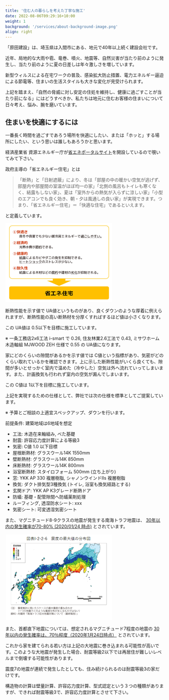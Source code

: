 ```yaml
---
title: '住む人の暮らしを考えた丁寧な施工'
date: 2022-08-06T09:29:16+10:00
weight: 1
background: '/services/about-background-image.png'
align: right
---
```


「原田建設」は、埼玉県は入間市にある、地元で40年以上続く建設会社です。

近年、局地的な大雨や雹、竜巻、噴火、地震等、自然災害が当たり前のように発生し、当たり前のように夏の日差しは年々激しさを増しています。

新型ウィルスによる在宅ワークの普及、感染拡大防止措置、電力エネルギー逼迫による節電等、住まいの生活スタイルも大きな変化が見受けられます。

上記を踏まえ、「自然の脅威に対し安定の住処を維持し、健康に過ごすことが当たり前になる」にはどうすべきか、私たちは地元に住むお客様の住まいについて日々考え、悩み、腕を磨いています。

## 住まいを快適にするには

一番長く時間を過ごすであろう場所を快適にしたい、または「ホッと」する場所にしたい、という思いは誰しもあろうかと思います。

経済産業省 資源エネルギー庁が[省エネポータルサイト](https://www.enecho.meti.go.jp/category/saving_and_new/saving/general/housing/)を開設しているので覗いてみて下さい。

政府主導の「省エネルギー住宅」とは

> 「断熱」と「日射遮蔽」により、冬は「部屋の中の暖かい空気が逃げず、部屋内や部屋間の室温がほぼ均一の家」「北側の風呂もトイレも寒くなく、結露もしない家」、夏は「室外からの熱気が入らずに涼しい家」「小型のエアコンでも良く効き、朝・夕は風通しの良い家」が実現できます。つまり、「省エネルギー住宅」＝「快適な住宅」であるといえます。

と定義しています。

![経済産業省資源エネルギー庁_省エネルギー住宅とは](./enecho.meti.go.jp.01.jpg)

断熱性能を示す値で UA値というものがあり、良くダウンのような厚着に例えられますが、断熱性能の高い断熱材を分厚くすればするほど値は小さくなります。

この UA値は 0.5以下を目標に施工しています。

※ 一条工務店2x6工法 i-smart で 0.26, 住友林業2.6工法で 0.43, ミサワホーム 木造軸組 MJWOOD ZEH 仕様で 0.55 の UA値になります。

家にどのくらいの隙間があるかを示す値では C値という指標があり、気密がどのくらい取れているかを確認できます。上に示した断熱性能がいくら良くても、隙間が多いとせっかく室内で温めた（冷やした）空気は外へ流れていってしまいます。また、計画換気も行われず室内の空気が澱んでしまいます。

この C値は 1以下を目標に施工しています。

上記を実現するための仕様として、弊社では次の仕様を標準としてご提案しています。

※ 予算とご相談の上適宜スペックアップ、ダウンを行います。

前提条件: 建築地域は6地域を想定

- 工法: 木造在来軸組み, べた基礎
- 耐震: 許容応力度計算による等級3
- 気密: C値 1.0 以下目標
- 屋根断熱材: グラスウール14K 1550mm
- 壁断熱材: グラスウール14K 850mm
- 床断熱材: グラスウール14K 800mm
- 浴室断熱材: スタイロフォーム 500mm (立ち上がり)
- 窓: YKK AP 330 複層樹脂, シャノンウインドIIs 複層樹脂
- 換気: ダクト排気型3種換気 (トイレ, 浴室も換気経路とする)
- 玄関ドア: YKK AP K3グレード断熱ドア
- 防蟻: 基礎・配管隙間へ防蟻薬剤処理
- ルーフィング, 透湿防水シート: xxx
- 気密シート: 可変透湿気密シート

また、マグニチュード8-9クラスの地震が発生する南海トラフ地震は、 [30年以内の発生確率が70-80% (2020/01/24 時点)](https://www.mlit.go.jp/hakusyo/mlit/r01/hakusho/r02/html/n1222000.html) とされています。

![図表1-2-2-6 震度の最大値の分布](./nankai-torafu.png)

また、首都直下地震については、想定されるマグニチュード7程度の地震の [30年以内の発生確率は、70％程度（2020年1月24日時点）](https://www.mlit.go.jp/hakusyo/mlit/r01/hakusho/r02/html/n1222000.html) とされています。

これから家を建てられる若い方は上記の大地震に巻き込まれる可能性が高いです。このような大地震が発生した場合、耐震等級2以下では再居住が難しいレベルまで倒壊する可能性があります。

震度7の地震が連続で発生したとしても、住み続けられるのは耐震等級3の家だけです。

構造物の計算は壁量計算、許容応力度計算、型式認定という３つの種類がありますが、できれば耐震等級3で、許容応力度計算とさせて下さい。
